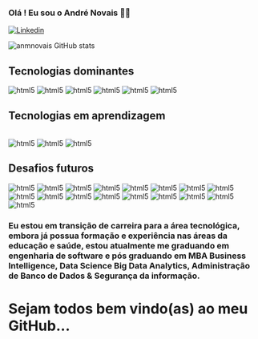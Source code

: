 ### Olá ! Eu sou o André Novais 🖐🏼

[![Linkedin](https://img.shields.io/badge/LinkedIn-0077B5?style=for-the-badge&logo=linkedin&logoColor=white)](https://www.linkedin.com/in/anmnovais/)

![anmnovais GitHub stats](https://github-readme-stats.vercel.app/api?username=anmnovais&show_icons=true&theme=radical)

## Tecnologias dominantes

<img alignm="center" alt="html5" src="https://img.shields.io/badge/Microsoft-666666?style=for-the-badge&logo=microsoft&logoColor=white"/> 
<img alignm="center" alt="html5" src="https://img.shields.io/badge/Microsoft_Office-D83B01?style=for-the-badge&logo=microsoft-office&logoColor=white"/>
<img alignm="center" alt="html5" src="https://img.shields.io/badge/Microsoft_Excel-217346?style=for-the-badge&logo=microsoft-excel&logoColor=white"/>
<img alignm="center" alt="html5" src="https://img.shields.io/badge/Microsoft_Word-2B579A?style=for-the-badge&logo=microsoft-word&logoColor=white"/>
<img alignm="center" alt="html5" src="https://img.shields.io/badge/Microsoft_PowerPoint-B7472A?style=for-the-badge&logo=microsoft-powerpoint&logoColor=white"/>
<img alignm="center" alt="html5" src="https://img.shields.io/badge/Windows-0078D6?style=for-the-badge&logo=windows&logoColor=white"/>

## Tecnologias em aprendizagem

<div style="display: inline_block"><br/>
<img alignm="center" alt="html5" src="https://img.shields.io/badge/C-00599C?style=for-the-badge&logo=c&logoColor=white"/> 
<img alignm="center" alt="html5" src="https://img.shields.io/badge/Python-14354C?style=for-the-badge&logo=python&logoColor=white"/>
<img alignm="center" alt="html5" src="https://img.shields.io/badge/R-276DC3?style=for-the-badge&logo=r&logoColor=white"/>

## Desafios futuros

<img alignm="center" alt="html5" src="https://img.shields.io/badge/HTML-239120?style=for-the-badge&logo=html5&logoColor=white"/>
<img alignm="center" alt="html5" src="https://img.shields.io/badge/JavaScript-323330?style=for-the-badge&logo=javascript&logoColor=F7DF1E"/>
<img alignm="center" alt="html5" src="https://img.shields.io/badge/TypeScript-007ACC?style=for-the-badge&logo=typescript&logoColor=white"/>
<img alignm="center" alt="html5" src="https://img.shields.io/badge/HTML5-E34F26?style=for-the-badge&logo=html5&logoColor=white"/>
<img alignm="center" alt="html5" src="https://img.shields.io/badge/Java-ED8B00?style=for-the-badge&logo=openjdk&logoColor=whitee"/>
<img alignm="center" alt="html5" src="https://img.shields.io/badge/PHP-777BB4?style=for-the-badge&logo=php&logoColor=white"/>
<img alignm="center" alt="html5" src="https://img.shields.io/badge/Kotlin-0095D5?&style=for-the-badge&logo=kotlin&logoColor=white"/>
<img alignm="center" alt="html5" src="https://img.shields.io/badge/Swift-FA7343?style=for-the-badge&logo=swift&logoColor=white"/>
<img alignm="center" alt="html5" src="https://img.shields.io/badge/Angular-DD0031?style=for-the-badge&logo=angular&logoColor=whitee"/>
<img alignm="center" alt="html5" src="https://img.shields.io/badge/jQuery-0769AD?style=for-the-badge&logo=jquery&logoColor=whitee"/>
<img alignm="center" alt="html5" src="https://img.shields.io/badge/Django-092E20?style=for-the-badge&logo=django&logoColor=white"/>
<img alignm="center" alt="html5" src="https://img.shields.io/badge/Laravel-FF2D20?style=for-the-badge&logo=laravel&logoColor=whitee"/>
<img alignm="center" alt="html5" src="https://img.shields.io/badge/Spring-6DB33F?style=for-the-badge&logo=spring&logoColor=whit"/>
<img alignm="center" alt="html5" src="https://img.shields.io/badge/Flutter-02569B?style=for-the-badge&logo=flutter&logoColor=white"/>
<img alignm="center" alt="html5" src="https://img.shields.io/badge/MySQL-00000F?style=for-the-badge&logo=mysql&logoColor=whitee"/>
<img alignm="center" alt="html5" src="https://img.shields.io/badge/Amazon_AWS-232F3E?style=for-the-badge&logo=amazon-aws&logoColor=white"/>
<img alignm="center" alt="html5" src="https://img.shields.io/badge/Google_Cloud-4285F4?style=for-the-badge&logo=google-cloud&logoColor=white"/>

</div>

### Eu estou em transição de carreira para a área tecnológica, embora já possua formação e experiência nas áreas da educação e saúde, estou atualmente me graduando em engenharia de software e pós graduando em MBA Business Intelligence, Data Science Big Data Analytics, Administração de Banco de Dados & Segurança da informação.


# Sejam todos bem vindo(as) ao meu GitHub...
